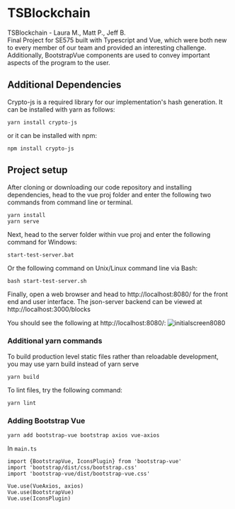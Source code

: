 # TSBlockchain
TSBlockchain - Laura M., Matt P., Jeff B.   
Final Project for SE575 built with Typescript and Vue, which were both new to every member of our team and provided an interesting challenge. Additionally, BootstrapVue components are used to convey important aspects of the program to the user.


## Additional Dependencies
Crypto-js is a required library for our implementation's hash generation. It can be installed with yarn as follows:
```
yarn install crypto-js
```
or it can be installed with npm:
```
npm install crypto-js
```

## Project setup
After cloning or downloading our code repository and installing dependencies, head to the vue proj folder and enter the following two commands from command line or terminal.
```
yarn install
yarn serve
```
Next, head to the server folder within vue proj and enter the following command for Windows:
```
start-test-server.bat
```
Or the following command on Unix/Linux command line via Bash:
```
bash start-test-server.sh
```
Finally, open a web browser and head to http://localhost:8080/ for the front end and user interface. The json-server backend can be viewed at http://localhost:3000/blocks

You should see the following at http://localhost:8080/:
![initialscreen8080](https://drive.google.com/file/d/1XPM4G8CPzgKv4E32ZNeAopEUYNpz2NXv/view?usp=sharing)

### Additional yarn commands
To build production level static files rather than reloadable development, you may use yarn build instead of yarn serve
```
yarn build
```
To lint files, try the following command:
```
yarn lint
```


### Adding Bootstrap Vue
`yarn add bootstrap-vue bootstrap axios vue-axios`

In `main.ts`
```
import {BootstrapVue, IconsPlugin} from 'bootstrap-vue'
import 'bootstrap/dist/css/bootstrap.css'
import 'bootstrap-vue/dist/bootstrap-vue.css'

Vue.use(VueAxios, axios)
Vue.use(BootstrapVue)
Vue.use(IconsPlugin)
```

